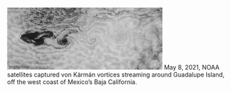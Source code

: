 ![](https://github.com/armandins/armandins/blob/main/7py911.gif)
May 8, 2021, NOAA satellites captured von Kármán vortices streaming around Guadalupe Island, off the west coast of Mexico’s Baja California.
